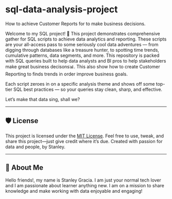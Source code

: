 # sql-data-analysis-project
How to achieve Customer Reports for to make business decisions. 

Welcome to my SQL project! 🚀
This project demonstrates comprehensive gather for SQL scripts to achieve data analytics and reporting.
These scripts are your all-access pass to some seriously cool data adventures — from digging through databases like a treasure hunter, to spotting time trends, cumulative patterns, data segments, and more. This repository is packed with SQL queries built to help data analysts and BI pros to help stakeholders make great business decisons📊.
This also show how to create Customer Reporting to finds trends in order improve business goals. 

Each script zeroes in on a specific analysis theme and shows off some top-tier SQL best practices — so your queries stay clean, sharp, and effective.

Let’s make that data sing, shall we?

---

## 🛡️ License

This project is licensed under the [MIT License](LICENSE). Feel free to use, tweak, and share this project—just give credit where it’s due. Created with passion for data and people, by Stanley.

---

## 🌟 About Me

Hello friends!, my name is Stanley Gracia. I am just your normal tech lover and I am passionate about learner anything new.  I am on a mission to share knowledge and make working with data enjoyable and engaging!
